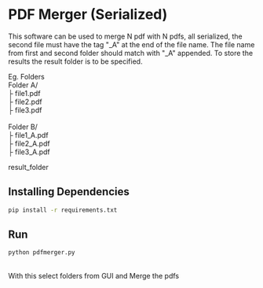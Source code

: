 # PDF Merger (Serialized)
This software can be used to merge N pdf with N pdfs, all serialized, the second file must have the tag "_A" at the end of the file name.
The file name from first and second folder should match with "_A" appended. To store the results the result folder is to be specified.

Eg. Folders <br>
Folder A/ <br>
├ file1.pdf <br>
├ file2.pdf <br>
├ file3.pdf <br>
<br>
Folder B/ <br>
├ file1_A.pdf <br>
├ file2_A.pdf <br>
├ file3_A.pdf <br>

result_folder

## Installing Dependencies

```bash
pip install -r requirements.txt
```


## Run

```bash
python pdfmerger.py
```
<br>
With this select folders from GUI and Merge the pdfs
<br>


